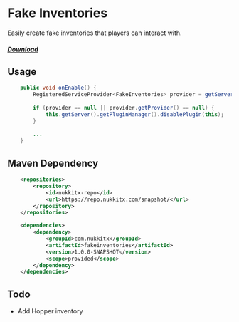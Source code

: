 # Fake Inventories

Easily create fake inventories that players can interact with.

##### [Download](https://github.com/NukkitX/FakeInventories/releases)

## Usage

```java
    public void onEnable() {
        RegisteredServiceProvider<FakeInventories> provider = getServer().getServiceManager().getProvider(FakeInventories.class);
        
        if (provider == null || provider.getProvider() == null) {
            this.getServer().getPluginManager().disablePlugin(this);
        }
        
        ...
    }
``` 

## Maven Dependency

```xml
    <repositories>
        <repository>
            <id>nukkitx-repo</id>
            <url>https://repo.nukkitx.com/snapshot/</url>
        </repository>
    </repositories>

    <dependencies>
        <dependency>
            <groupId>com.nukkitx</groupId>
            <artifactId>fakeinventories</artifactId>
            <version>1.0.0-SNAPSHOT</version>
            <scope>provided</scope>
        </dependency>
    </dependencies>
```

## Todo

- Add Hopper inventory